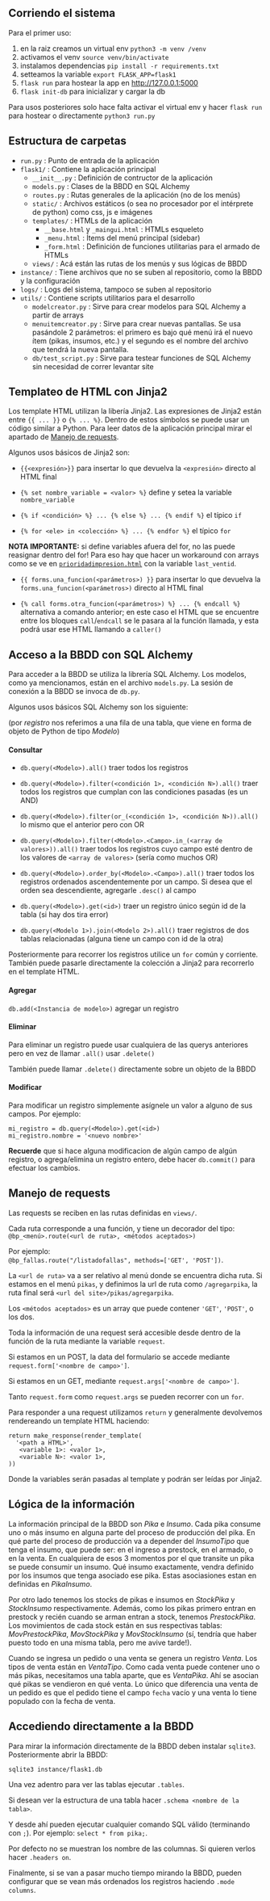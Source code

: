 ## Corriendo el sistema
Para el primer uso: 
1. en la raiz creamos un virtual env `python3 -m venv /venv`
2. activamos el venv `source venv/bin/activate`
3. instalamos dependencias `pip install -r requirements.txt`
4. setteamos la variable `export FLASK_APP=flask1`
5. `flask run` para hostear la app en http://127.0.0.1:5000
6. `flask init-db` para inicializar y cargar la db

Para usos posteriores solo hace falta activar el virtual env y hacer `flask run` para hostear o directamente `python3 run.py`

## Estructura de carpetas
* `run.py` : Punto de entrada de la aplicación
* `flask1/` : Contiene la aplicación principal
  * `__init__.py` : Definición de contructor de la aplicación
  * `models.py` : Clases de la BBDD en SQL Alchemy
  * `routes.py` : Rutas generales de la aplicación (no de los menús)
  * `static/` : Archivos estáticos (o sea no procesador por el intérprete de python) como css, js e imágenes
  * `templates/` : HTMLs de la aplicación
    * `__base.html` y `_maingui.html` : HTMLs esqueleto
    * `_menu.html` : Ítems del menú principal (sidebar)
    * `_form.html` : Definición de funciones utilitarias para el armado de HTMLs
  * `views/` : Acá están las rutas de los menús y sus lógicas de BBDD
* `instance/` : Tiene archivos que no se suben al repositorio, como la BBDD y la configuración
* `logs/` : Logs del sistema, tampoco se suben al repositorio
* `utils/` : Contiene scripts utilitarios para el desarrollo
  * `modelcreator.py` : Sirve para crear modelos para SQL Alchemy a partir de arrays
  * `menuitemcreator.py` : Sirve para crear nuevas pantallas. Se usa pasándole 2 parámetros: el primero es bajo qué menú irá el nuevo ítem (pikas, insumos, etc.) y el segundo es el nombre del archivo que tendrá la nueva pantalla.
  * `db/test_script.py` : Sirve para testear funciones de SQL Alchemy sin necesidad de correr levantar site

## Templateo de HTML con Jinja2
Los template HTML utilizan la libería Jinja2. Las expresiones de Jinja2 están entre `{{ ... }}` o `{% ... %}`. Dentro de estos símbolos se puede usar un código similar a Python. Para leer datos de la aplicación principal mirar el apartado de [Manejo de requests](#manejo-de-requests).

Algunos usos básicos de Jinja2 son:

* `{{<expresión>}}` para insertar lo que devuelva la `<expresión>` directo al HTML final

* `{% set nombre_variable = <valor> %}` define y setea la variable `nombre_variable`

* `{% if <condición> %} ... {% else %} ... {% endif %}` el típico `if`

* `{% for <ele> in <colección> %} ... {% endfor %}` el típico `for`

**NOTA IMPORTANTE:** si define variables afuera del for, no las puede reasignar dentro del for! Para eso hay que hacer un workaround con arrays como se ve en [`prioridadimpresion.html`](flask1/templates/menu/prioridades/prioridadimpresion.html) con la variable `last_ventid`.

* `{{ forms.una_funcion(<parámetros>) }}` para insertar lo que devuelva la `forms.una_funcion(<parámetros>)` directo al HTML final

* `{% call forms.otra_funcion(<parámetros>) %} ... {% endcall %}` alternativa a comando anterior; en este caso el HTML que se encuentre entre los bloques `call`/`endcall` se le pasara al la función llamada, y esta podrá usar ese HTML llamando a `caller()`

## Acceso a la BBDD con SQL Alchemy
Para acceder a la BBDD se utiliza la librería SQL Alchemy. Los modelos, como ya mencionamos, están en el archivo `models.py`. La sesión de conexión a la BBDD se invoca de `db.py`. 

Algunos usos básicos SQL Alchemy son los siguiente:

(por *registro* nos referimos a una fila de una tabla, que viene en forma de objeto de Python de tipo *Modelo*)

#### Consultar
* `db.query(<Modelo>).all()` traer todos los registros

* `db.query(<Modelo>).filter(<condición 1>, <condición N>).all()` traer todos los registros que cumplan con las condiciones pasadas (es un AND)

* `db.query(<Modelo>).filter(or_(<condición 1>, <condición N>)).all()` lo mismo que el anterior pero con OR

* `db.query(<Modelo>).filter(<Modelo>.<Campo>.in_(<array de valores>)).all()` traer todos los registros cuyo campo esté dentro de los valores de `<array de valores>` (sería como muchos OR)

* `db.query(<Modelo>).order_by(<Modelo>.<Campo>).all()` traer todos los registros ordenados ascendentemente por un campo. Si desea que el orden sea descendiente, agregarle `.desc()` al campo

* `db.query(<Modelo>).get(<id>)` traer un registro único según id de la tabla (si hay dos tira error)

* `db.query(<Modelo 1>).join(<Modelo 2>).all()` traer registros de dos tablas relacionadas (alguna tiene un campo con id de la otra)

Posteriormente para recorrer los registros utilice un `for` común y corriente. También puede pasarle directamente la colección a Jinja2 para recorrerlo en el template HTML.

#### Agregar
`db.add(<Instancia de modelo>)` agregar un registro

#### Eliminar
Para eliminar un registro puede usar cualquiera de las querys anteriores pero en vez de llamar `.all()` usar `.delete()`

También puede llamar `.delete()` directamente sobre un objeto de la BBDD

#### Modificar
Para modificar un registro simplemente asígnele un valor a alguno de sus campos. Por ejemplo:
```
mi_registro = db.query(<Modelo>).get(<id>)
mi_registro.nombre = '<nuevo nombre>'
```

**Recuerde** que si hace alguna modificacion de algún campo de algún registro, o agrega/elimina un registro entero, debe hacer `db.commit()` para efectuar los cambios.

## Manejo de requests

Las requests se reciben en las rutas definidas en `views/`.

Cada ruta corresponde a una función, y tiene un decorador del tipo:   
`@bp_<menú>.route(<url de ruta>, <métodos aceptados>)`

Por ejemplo:   
`@bp_fallas.route("/listadofallas", methods=['GET', 'POST'])`.

La `<url de ruta>` va a ser relativo al menú donde se encuentra dicha ruta. Si estamos en el menú `pikas`, y definimos la url de ruta como `/agregarpika`, la ruta final será `<url del site>/pikas/agregarpika`.

Los `<métodos aceptados>` es un array que puede contener `'GET'`, `'POST'`, o los dos.

Toda la información de una request será accesible desde dentro de la función de la ruta mediante la variable `request`.

Si estamos en un POST, la data del formulario se accede mediante `request.form['<nombre de campo>']`.

Si estamos en un GET, mediante `request.args['<nombre de campo>']`.

Tanto `request.form` como `request.args` se pueden recorrer con un `for`.

Para responder a una request utilizamos `return` y generalmente devolvemos rendereando un template HTML haciendo:
```
return make_response(render_template(
  '<path a HTML>',
   <variable 1>: <valor 1>,
   <variable N>: <valor 1>,
))
```
Donde la variables serán pasadas al template y podrán ser leídas por Jinja2.

## Lógica de la información
La información principal de la BBDD son _Pika_ e _Insumo_. Cada pika consume uno o más insumo en alguna parte del proceso de producción del pika. En qué parte del proceso de producción va a depender del _InsumoTipo_ que tenga el insumo, que puede ser: en el ingreso a prestock, en el armado, o en la venta. En cualquiera de esos 3 momentos por el que transite un pika se puede consumir un insumo. Qué insumo exactamente, vendra definido por los insumos que tenga asociado ese pika. Estas asociasiones estan en definidas en _PikaInsumo_.

Por otro lado tenemos los stocks de pikas e insumos en _StockPika_ y _StockInsumo_ respectivamente. Además, como los pikas primero entran en prestock y recién cuando se arman entran a stock, tenemos _PrestockPika_. Los movimientos de cada stock están en sus respectivas tablas: _MovPrestockPika_, _MovStockPika_ y _MovStockInsumo_ (sí, tendría que haber puesto todo en una misma tabla, pero me avive tarde!).

Cuando se ingresa un pedido o una venta se genera un registro _Venta_. Los tipos de venta están en _VentaTipo_. Como cada venta puede contener uno o más pikas, necesitamos una tabla aparte, que es _VentaPika_. Ahí se asocian qué pikas se vendieron en qué venta. Lo único que diferencia una venta de un pedido es que el pedido tiene el campo `fecha` vacío y una venta lo tiene populado con la fecha de venta.

## Accediendo directamente a la BBDD
Para mirar la información directamente de la BBDD deben instalar `sqlite3`. Posteriormente abrir la BBDD:

`sqlite3 instance/flask1.db`

Una vez adentro para ver las tablas ejecutar `.tables`.

Si desean ver la estructura de una tabla hacer `.schema <nombre de la tabla>`.

Y desde ahí pueden ejecutar cualquier comando SQL válido (terminando con `;`). Por ejemplo: `select * from pika;`.

Por defecto no se muestran los nombre de las columnas. Si quieren verlos hacer `.headers on`.

Finalmente, si se van a pasar mucho tiempo mirando la BBDD, pueden configurar que se vean más ordenados los registros haciendo `.mode columns`.
